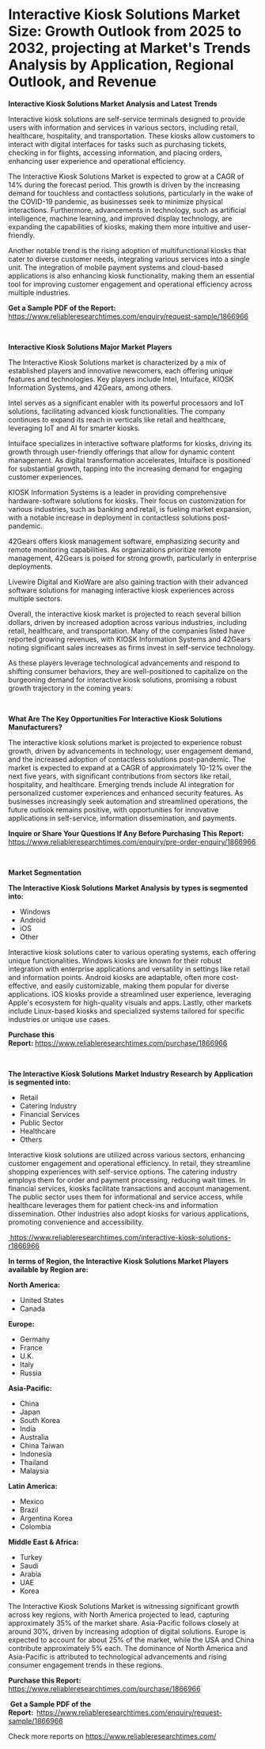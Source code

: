 <p><h1>Interactive Kiosk Solutions Market Size: Growth Outlook from 2025 to 2032, projecting at Market's Trends Analysis by Application, Regional Outlook, and Revenue</h1></p><p><strong>Interactive Kiosk Solutions Market Analysis and Latest Trends</strong></p>
<p><p>Interactive kiosk solutions are self-service terminals designed to provide users with information and services in various sectors, including retail, healthcare, hospitality, and transportation. These kiosks allow customers to interact with digital interfaces for tasks such as purchasing tickets, checking in for flights, accessing information, and placing orders, enhancing user experience and operational efficiency.</p><p>The Interactive Kiosk Solutions Market is expected to grow at a CAGR of 14% during the forecast period. This growth is driven by the increasing demand for touchless and contactless solutions, particularly in the wake of the COVID-19 pandemic, as businesses seek to minimize physical interactions. Furthermore, advancements in technology, such as artificial intelligence, machine learning, and improved display technology, are expanding the capabilities of kiosks, making them more intuitive and user-friendly.</p><p>Another notable trend is the rising adoption of multifunctional kiosks that cater to diverse customer needs, integrating various services into a single unit. The integration of mobile payment systems and cloud-based applications is also enhancing kiosk functionality, making them an essential tool for improving customer engagement and operational efficiency across multiple industries.</p></p>
<p><strong>Get a Sample PDF of the Report:&nbsp;</strong> <a href="https://www.reliableresearchtimes.com/enquiry/request-sample/1866966?utm_campaign=3031&utm_medium=2&utm_source=Github&utm_content=ia&utm_term=11032025&utm_id=interactive-kiosk-solutions">https://www.reliableresearchtimes.com/enquiry/request-sample/1866966</a></p>
<p>&nbsp;</p>
<p><strong>Interactive Kiosk Solutions Major Market Players</strong></p>
<p><p>The Interactive Kiosk Solutions market is characterized by a mix of established players and innovative newcomers, each offering unique features and technologies. Key players include Intel, Intuiface, KIOSK Information Systems, and 42Gears, among others.</p><p>Intel serves as a significant enabler with its powerful processors and IoT solutions, facilitating advanced kiosk functionalities. The company continues to expand its reach in verticals like retail and healthcare, leveraging IoT and AI for smarter kiosks.</p><p>Intuiface specializes in interactive software platforms for kiosks, driving its growth through user-friendly offerings that allow for dynamic content management. As digital transformation accelerates, Intuiface is positioned for substantial growth, tapping into the increasing demand for engaging customer experiences.</p><p>KIOSK Information Systems is a leader in providing comprehensive hardware-software solutions for kiosks. Their focus on customization for various industries, such as banking and retail, is fueling market expansion, with a notable increase in deployment in contactless solutions post-pandemic.</p><p>42Gears offers kiosk management software, emphasizing security and remote monitoring capabilities. As organizations prioritize remote management, 42Gears is poised for strong growth, particularly in enterprise deployments.</p><p>Livewire Digital and KioWare are also gaining traction with their advanced software solutions for managing interactive kiosk experiences across multiple sectors.</p><p>Overall, the interactive kiosk market is projected to reach several billion dollars, driven by increased adoption across various industries, including retail, healthcare, and transportation. Many of the companies listed have reported growing revenues, with KIOSK Information Systems and 42Gears noting significant sales increases as firms invest in self-service technology.</p><p>As these players leverage technological advancements and respond to shifting consumer behaviors, they are well-positioned to capitalize on the burgeoning demand for interactive kiosk solutions, promising a robust growth trajectory in the coming years.</p></p>
<p>&nbsp;</p>
<p><strong>What Are The Key Opportunities For Interactive Kiosk Solutions Manufacturers?</strong></p>
<p><p>The interactive kiosk solutions market is projected to experience robust growth, driven by advancements in technology, user engagement demand, and the increased adoption of contactless solutions post-pandemic. The market is expected to expand at a CAGR of approximately 10-12% over the next five years, with significant contributions from sectors like retail, hospitality, and healthcare. Emerging trends include AI integration for personalized customer experiences and enhanced security features. As businesses increasingly seek automation and streamlined operations, the future outlook remains positive, with opportunities for innovative applications in self-service, information dissemination, and payments.</p></p>
<p><strong>Inquire or Share Your Questions If Any Before Purchasing This Report:</strong> <a href="https://www.reliableresearchtimes.com/enquiry/pre-order-enquiry/1866966?utm_campaign=3031&utm_medium=2&utm_source=Github&utm_content=ia&utm_term=11032025&utm_id=interactive-kiosk-solutions">https://www.reliableresearchtimes.com/enquiry/pre-order-enquiry/1866966</a></p>
<p>&nbsp;</p>
<p><strong>Market Segmentation</strong></p>
<p><strong>The Interactive Kiosk Solutions Market Analysis by types is segmented into:</strong></p>
<p><ul><li>Windows</li><li>Android</li><li>iOS</li><li>Other</li></ul></p>
<p><p>Interactive kiosk solutions cater to various operating systems, each offering unique functionalities. Windows kiosks are known for their robust integration with enterprise applications and versatility in settings like retail and information points. Android kiosks are adaptable, often more cost-effective, and easily customizable, making them popular for diverse applications. iOS kiosks provide a streamlined user experience, leveraging Apple's ecosystem for high-quality visuals and apps. Lastly, other markets include Linux-based kiosks and specialized systems tailored for specific industries or unique use cases.</p></p>
<p><strong>Purchase this Report:&nbsp;</strong><a href="https://www.reliableresearchtimes.com/purchase/1866966?utm_campaign=3031&utm_medium=2&utm_source=Github&utm_content=ia&utm_term=11032025&utm_id=interactive-kiosk-solutions">https://www.reliableresearchtimes.com/purchase/1866966</a></p>
<p>&nbsp;</p>
<p><strong>The Interactive Kiosk Solutions Market Industry Research by Application is segmented into:</strong></p>
<p><ul><li>Retail</li><li>Catering Industry</li><li>Financial Services</li><li>Public Sector</li><li>Healthcare</li><li>Others</li></ul></p>
<p><p>Interactive kiosk solutions are utilized across various sectors, enhancing customer engagement and operational efficiency. In retail, they streamline shopping experiences with self-service options. The catering industry employs them for order and payment processing, reducing wait times. In financial services, kiosks facilitate transactions and account management. The public sector uses them for informational and service access, while healthcare leverages them for patient check-ins and information dissemination. Other industries also adopt kiosks for various applications, promoting convenience and accessibility.</p></p>
<p><a href="https://www.reliableresearchtimes.com/interactive-kiosk-solutions-r1866966?utm_campaign=3031&utm_medium=2&utm_source=Github&utm_content=ia&utm_term=11032025&utm_id=interactive-kiosk-solutions">&nbsp;https://www.reliableresearchtimes.com/interactive-kiosk-solutions-r1866966</a></p>
<p><strong>In terms of Region, the Interactive Kiosk Solutions Market Players available by Region are:</strong></p>
<p>
    <p> <strong> North America: </strong>
        <ul>
            <li>United States</li>
            <li>Canada</li>
        </ul>
        </p> 
    <p> <strong> Europe: </strong>
        <ul>
            <li>Germany</li>
            <li>France</li>
            <li>U.K.</li>
            <li>Italy</li>
            <li>Russia</li>
        </ul>
        </p> 
    <p> <strong> Asia-Pacific: </strong>
        <ul>
            <li>China</li>
            <li>Japan</li>
            <li>South Korea</li>
            <li>India</li>
            <li>Australia</li>
            <li>China Taiwan</li>
            <li>Indonesia</li>
            <li>Thailand</li>
            <li>Malaysia</li>
        </ul>
        </p> 
    <p> <strong> Latin America: </strong>
        <ul>
            <li>Mexico</li>
            <li>Brazil</li>
            <li>Argentina Korea</li>
            <li>Colombia</li>
        </ul>
        </p> 
    <p> <strong> Middle East & Africa: </strong>
        <ul>
            <li>Turkey</li>
            <li>Saudi</li>
            <li>Arabia</li>
            <li>UAE</li>
            <li>Korea</li>
        </ul>
    </p>
    </p>
<p><p>The Interactive Kiosk Solutions Market is witnessing significant growth across key regions, with North America projected to lead, capturing approximately 35% of the market share. Asia-Pacific follows closely at around 30%, driven by increasing adoption of digital solutions. Europe is expected to account for about 25% of the market, while the USA and China contribute approximately 5% each. The dominance of North America and Asia-Pacific is attributed to technological advancements and rising consumer engagement trends in these regions.</p></p>
<p><strong>Purchase this Report: </strong><a href="https://www.reliableresearchtimes.com/purchase/1866966?utm_campaign=3031&utm_medium=2&utm_source=Github&utm_content=ia&utm_term=11032025&utm_id=interactive-kiosk-solutions">https://www.reliableresearchtimes.com/purchase/1866966</a></p>
<p>&nbsp;<strong>Get a Sample PDF of the Report:&nbsp;&nbsp;</strong><a href="https://www.reliableresearchtimes.com/enquiry/request-sample/1866966?utm_campaign=3031&utm_medium=2&utm_source=Github&utm_content=ia&utm_term=11032025&utm_id=interactive-kiosk-solutions">https://www.reliableresearchtimes.com/enquiry/request-sample/1866966</a></p>
<p><strong></strong></p>
<p>Check more reports on <a href="https://www.reliableresearchtimes.com/?utm_campaign=3031&utm_medium=2&utm_source=Github&utm_content=ia&utm_term=11032025&utm_id=interactive-kiosk-solutions">https://www.reliableresearchtimes.com/</a></p>